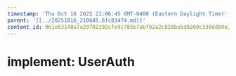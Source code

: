 ```yaml
---
timestamp: 'Thu Oct 16 2025 21:06:45 GMT-0400 (Eastern Daylight Time)'
parent: '[[../20251016_210645.6fc83474.md]]'
content_id: 961e63148a7a29702392cfe9c785b7abf02a2c820ba5d0260c330dd89e240a28
---
```


# implement: UserAuth
